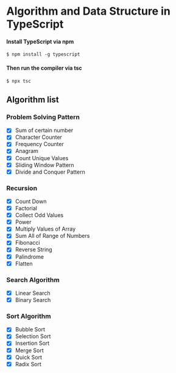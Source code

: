 # Algorithm and Data Structure in TypeScript

#### Install TypeScript via npm

`$ npm install -g typescript`

#### Then run the compiler via tsc

`$ npx tsc`

## Algorithm list

### Problem Solving Pattern

- [x] Sum of certain number
- [x] Character Counter
- [x] Frequency Counter
- [x] Anagram
- [x] Count Unique Values
- [x] Sliding Window Pattern
- [x] Divide and Conquer Pattern

### Recursion

- [x] Count Down
- [x] Factorial
- [x] Collect Odd Values
- [x] Power
- [x] Multiply Values of Array
- [x] Sum All of Range of Numbers
- [x] Fibonacci
- [x] Reverse String
- [x] Palindrome
- [x] Flatten

### Search Algorithm

- [x] Linear Search
- [x] Binary Search

### Sort Algorithm

- [x] Bubble Sort
- [x] Selection Sort
- [x] Insertion Sort
- [x] Merge Sort
- [x] Quick Sort
- [x] Radix Sort

